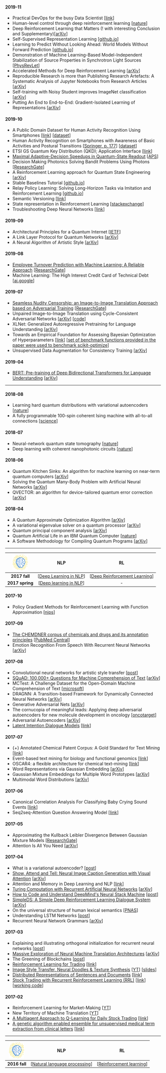 #### 2019-11
- Practical DevOps for the busy Data Scientist [[link](https://speakerdeck.com/trallard/practical-devops-for-the-busy-data-scientist-b85e6447-6f6e-4caf-8441-acf1cb117a95)]
- Human-level control through deep reinforcement learning [[nature](https://www.nature.com/articles/nature14236)]
- Deep Reinforcement Learning that Matters (! with interesting Conclusion and Supplementary)[[arXiv](https://arxiv.org/abs/1709.06560)]
- Self-Supervised Representation Learning [[github.io](https://lilianweng.github.io/lil-log/2019/11/10/self-supervised-learning.html)]
- Learning to Predict Without Looking Ahead: World Models Without Forward Prediction [[github.io](https://learningtopredict.github.io)]
- Demonstration of Machine Learning-Based Model-Independent Stabilization of Source Properties in Synchrotron Light Sources [[PhysRevLet](https://journals.aps.org/prl/abstract/10.1103/PhysRevLett.123.194801)]
- Accelerated Methods for Deep Reinforcement Learning [[arXiv](https://arxiv.org/abs/1803.02811)]
- Reproducible Research is more than Publishing Research Artefacts: A Systematic Analysis of Jupyter Notebooks from Research Articles [[arXiv](https://arxiv.org/abs/1905.00092)]
- Self-training with Noisy Student improves ImageNet classification [[arXiv](https://arxiv.org/abs/1911.04252)]
- Putting An End to End-to-End: Gradient-Isolated Learning of Representations [[arXiv](https://arxiv.org/abs/1905.11786)]

#### 2019-10
- A Public Domain Dataset for Human Activity Recognition Using Smartphones [[link](https://www.elen.ucl.ac.be/Proceedings/esann/esannpdf/es2013-84.pdf)] [[dataset](https://archive.ics.uci.edu/ml/datasets/human+activity+recognition+using+smartphones)]
- Human Activity Recognition on Smartphones with Awareness of Basic Activities and Postural Transitions [[Springer, p. 177](https://link.springer.com/chapter/10.1007/978-3-319-11179-7_23)] [[dataset](https://archive.ics.uci.edu/ml/datasets/Smartphone-Based+Recognition+of+Human+Activities+and+Postural+Transitions)]
- ETSI GS Quantum Key Distribution (QKD); Application Interface [[link](https://www.etsi.org/deliver/etsi_gs/QKD/001_099/004/01.01.01_60/gs_qkd004v010101p.pdf)]
- [Maximal Adaptive-Decision Speedups in Quantum-State Readout](notes/adaptive-decision-speedup.md) [[APS](https://journals.aps.org/prx/abstract/10.1103/PhysRevX.6.011017)]
- Decision Making Photonics Solving Bandit Problems Using Photons [[ResearchGate](https://www.researchgate.net/publication/334527287_Decision_Making_Photonics_Solving_Bandit_Problems_Using_Photons)]
- A Reinforcement Learning approach for Quantum State Engineering [[arXiv](https://arxiv.org/abs/1908.05981)]
- Stable Baselines Tutorial [[github.io](https://araffin.github.io/slides/rl-tuto-jnrr19/#/)]
- Relay Policy Learning:
Solving Long-Horizon Tasks via Imitation and Reinforcement Learning [[github.io](https://relay-policy-learning.github.io)]
- Semantic Versioning [[link](https://semver.org)]
- State representation in Reinforcement Learning [[stackexchange](https://ai.stackexchange.com/a/7771)]
- Troubleshooting Deep Neural Networks [[link](http://josh-tobin.com/assets/pdf/troubleshooting-deep-neural-networks-01-19.pdf)]

#### 2019-09
- Architectural Principles for a Quantum Internet [[IETF](https://datatracker.ietf.org/doc/draft-irtf-qirg-principles/)]
- A Link Layer Protocol for Quantum Networks [[arXiv](https://arxiv.org/abs/1903.09778)]
- A Neural Algorithm of Artistic Style [[arXiv](https://arxiv.org/abs/1508.06576)]

#### 2019-08
- [Employee Turnover Prediction with Machine Learning: A Reliable Approach](notes/turnover-prediction.md) [[ResearchGate](https://www.researchgate.net/publication/328796091_Employee_Turnover_Prediction_with_Machine_Learning_A_Reliable_Approach_Proceedings_of_the_2018_Intelligent_Systems_Conference_IntelliSys_Volume_2)]
- Machine Learning: The High Interest Credit Card of Technical Debt [[ai.google](https://ai.google/research/pubs/pub43146)]

#### 2019-07
- [Seamless Nudity Censorship: an Image-to-Image Translation Approach based on Adversarial Training](notes/seamless-censorship.md) [[ResearchGate](https://www.researchgate.net/publication/325746502_Seamless_Nudity_Censorship_an_Image-to-Image_Translation_Approach_based_on_Adversarial_Training)]
- Unpaired Image-to-Image Translation using Cycle-Consistent Adversarial Networks [[arXiv](https://arxiv.org/abs/1703.10593)] [[code](https://github.com/junyanz/pytorch-CycleGAN-and-pix2pix)]
- XLNet: Generalized Autoregressive Pretraining for Language Understanding [[arXiv](https://arxiv.org/abs/1906.08237)]
- Towards an Empirical Foundation for Assessing Bayesian Optimization of Hyperparameters [[link](https://ml.informatik.uni-freiburg.de/papers/13-BayesOpt_EmpiricalFoundation.pdf)] [[set of benchmark functions provided in the paper were used to benchmark scikit-optimize](https://github.com/scikit-optimize/scikit-optimize/blob/074ce8e78b84a798b22453d159807357cc4f3a4b/benchmarks/README.md)]
- Unsupervised Data Augmentation for Consistency Training [[arXiv](https://arxiv.org/abs/1904.12848)]

#### 2019-04
- [BERT: Pre-training of Deep Bidirectional Transformers for Language Understanding](notes/bert/) [[arXiv](https://arxiv.org/abs/1810.04805)]

---

#### 2018-08
- Learning hard quantum distributions with variational autoencoders [[nature](https://www.nature.com/articles/s41534-018-0077-z)]
- A fully programmable 100-spin coherent Ising machine with all-to-all connections [[science](https://science.sciencemag.org/content/354/6312/614)]

#### 2018-07
- Neural-network quantum state tomography [[nature](https://www.nature.com/articles/s41567-018-0048-5)]
- Deep learning with coherent nanophotonic circuits [[nature](https://www.nature.com/articles/nphoton.2017.93)]

#### 2018-06
- Quantum Kitchen Sinks: An algorithm for machine learning on near-term quantum computers [[arXiv](https://arxiv.org/abs/1806.08321)]
- Solving the Quantum Many-Body Problem with Artificial Neural Networks [[arXiv](https://arxiv.org/abs/1606.02318)]
- QVECTOR: an algorithm for device-tailored quantum error correction [[arXiv](https://arxiv.org/abs/1711.02249)]

#### 2018-04
- A Quantum Approximate Optimization Algorithm [[arXiv](https://arxiv.org/abs/1411.4028)]
- A variational eigenvalue solver on a quantum processor [[arXiv](https://arxiv.org/abs/1304.3061)]
- Quantum principal component analysis [[arXiv](https://arxiv.org/abs/1307.0401)]
- Quantum Artificial Life in an IBM Quantum Computer [[nature](https://www.nature.com/articles/s41598-018-33125-3)]
- A Software Methodology for Compiling Quantum Programs [[arXiv](https://arxiv.org/abs/1604.01401)]

---

|  <a href=http://edu.ipavlov.ai> <img src=notes/images/ipav.png width="50"> </a>  | NLP  | RL |
| :-------------: | :-------------: | :-------------: |
| **2017 fall** | [[Deep Learning in NLP](https://github.com/deepmipt/deep-nlp-seminars)] | [[Deep Reinforcement Learning](https://github.com/deepmipt/deep-rl-seminars)] |
| **2017 spring** | [[Deep learning in NLP](https://github.com/akarazeev/MOOCs/blob/master/deepnlp-2017/README.md)] | -

#### 2017-10
- Policy Gradient Methods for Reinforcement Learning with Function Approximation [[nips](https://papers.nips.cc/paper/1713-policy-gradient-methods-for-reinforcement-learning-with-function-approximation.pdf)]

#### 2017-09
- [The CHEMDNER corpus of chemicals and drugs and its annotation principles](notes/chemdner.md) [[PubMed Central](https://www.ncbi.nlm.nih.gov/pmc/articles/PMC4331692/pdf/1758-2946-7-S1-S2.pdf)]
- Emotion Recognition From Speech With Recurrent Neural Networks [[arXiv](https://arxiv.org/abs/1701.08071)]

#### 2017-08
- Convolutional neural networks for artistic style transfer [[post](https://harishnarayanan.org/writing/artistic-style-transfer/)]
- [SQuAD: 100,000+ Questions for Machine Comprehension of Text](notes/squad.md) [[arXiv](https://arxiv.org/pdf/1606.05250.pdf)]
- MCTest: A Challenge Dataset for the Open-Domain Machine Comprehension of Text [[microsoft](https://www.microsoft.com/en-us/research/wp-content/uploads/2016/11/MCTest_EMNLP2013.pdf)]
- DRAGNN: A Transition-based Framework for Dynamically Connected Neural Networks [[arXiv](https://arxiv.org/pdf/1703.04474.pdf)]
- Generative Adversarial Nets [[arXiv](https://arxiv.org/pdf/1406.2661.pdf)]
- The cornucopia of meaningful leads: Applying deep adversarial autoencoders for new molecule development in oncology [[oncotarget](http://www.impactjournals.com/oncotarget/index.php?journal=oncotarget&page=article&op=view&path%5B0%5D=14073&path%5B1%5D=44886)]
- Adversarial Autoencoders [[arXiv](https://arxiv.org/pdf/1511.05644.pdf)]
- [Latent Intention Dialogue Models](notes/lidm.md) [[link](http://proceedings.mlr.press/v70/wen17a/wen17a.pdf)]

#### 2017-07
- {+} Annotated Chemical Patent Corpus: A Gold Standard for Text Mining [[link](http://journals.plos.org/plosone/article?id=10.1371/journal.pone.0107477)]
- Event-based text mining for biology and functional genomics [[link](https://academic.oup.com/bfg/article/14/3/213/205575/Event-based-text-mining-for-biology-and-functional)]
- OSCAR4: a flexible architecture for chemical text-mining [[link](https://www.ncbi.nlm.nih.gov/pmc/articles/PMC3205045/)]
- Word Representations via Gaussian Embedding [[arXiv](https://arxiv.org/abs/1412.6623)]
- Gaussian Mixture Embeddings for Multiple Word Prototypes [[arXiv](https://arxiv.org/abs/1511.06246)]
- Multimodal Word Distributions [[arXiv](https://arxiv.org/abs/1704.08424)]

#### 2017-06
- Canonical Correlation Analysis For Classifying Baby Crying Sound Events [[link](http://iiav.org/archives_icsv_last/2015_icsv22/content/papers/papers/full_paper_361_20150302104000311.pdf)]
- Seq2seq-Attention Question Answering Model [[link](https://web.stanford.edu/class/cs224n/reports/2761153.pdf)]

#### 2017-05
- Approximating the Kullback Leibler Divergence Between Gaussian Mixture Models [[ResearchGate](https://www.researchgate.net/publication/4249249_Approximating_the_Kullback_Leibler_Divergence_Between_Gaussian_Mixture_Models)]
- Attention Is All You Need [[arXiv](https://arxiv.org/abs/1706.03762)]

#### 2017-04
- What is a variational autoencoder? [[post](https://jaan.io/what-is-variational-autoencoder-vae-tutorial/)]
- [Show, Attend and Tell: Neural Image Caption Generation with Visual Attention](notes/image-caption/) [[arXiv](https://arxiv.org/pdf/1502.03044.pdf)]
- Attention and Memory in Deep Learning and NLP [[link](http://www.wildml.com/2016/01/attention-and-memory-in-deep-learning-and-nlp/)]
- [Turing Computation with Recurrent Artificial Neural Networks](notes/turing-comput-w-rnn.md) [[arXiv](https://arxiv.org/pdf/1511.01427.pdf)]
- [How to Code and Understand DeepMind's Neural Stack Machine](notes/neural-stack.md) [[post](https://iamtrask.github.io/2016/02/25/deepminds-neural-stack-machine/)]
- [SimpleDS: A Simple Deep Reinforcement Learning Dialogue System](notes/simple-rl-ds/simple-rl-ds.md) [[arXiv](https://arxiv.org/pdf/1601.04574.pdf)]
- On the universal structure of human lexical semantics [[PNAS](http://www.pnas.org/content/113/7/1766.full)]
- Understanding LSTM Networks [[post](http://colah.github.io/posts/2015-08-Understanding-LSTMs/)]
- Recurrent Neural Network Grammars [[arXiv](https://arxiv.org/pdf/1602.07776.pdf)]

#### 2017-03
- Explaining and illustrating orthogonal initialization for recurrent neural networks [[post](http://smerity.com/articles/2016/orthogonal_init.html)]
- [Massive Exploration of Neural Machine Translation Architectures](notes/mas-exploration-of-nmt-arch.md) [[arXiv](https://arxiv.org/pdf/1703.03906.pdf)]
- The Greening of Blockchains [[post](http://hackingdistributed.com/2017/02/23/green-blockchains/)]
- [Reinforcement Learning for Trading](notes/rl-for-trading.md) [[link](https://papers.nips.cc/paper/1551-reinforcement-learning-for-trading.pdf)]
- [Image Style Transfer, Neural Doodles & Texture Synthesis](notes/img-style-transfer.md) [[YT](https://www.youtube.com/watch?v=Zb32YICxytA)] [[slides](https://bayesgroup.github.io/bmml_sem/2016/style.pdf)]
- [Distributed Representations of Sentences and Documents](notes/distr-repr-of-sent-and-docs.md) [[link](https://cs.stanford.edu/~quocle/paragraph_vector.pdf)]
- [Stock Trading with Recurrent Reinforcement Learning (RRL)](notes/trading-w-rrl.md) [[link](http://cs229.stanford.edu/proj2006/Molina-StockTradingWithRecurrentReinforcementLearning.pdf)] [[working code](https://github.com/FRTP/Algorithms)]

#### 2017-02
- Reinforcement Learning for Market-Making [[YT](https://www.youtube.com/watch?v=ylEo1O59Cb4)]
- New Territory of Machine Translation [[YT](https://www.youtube.com/watch?v=zwYKaq9RG9w&index=2&list=PLt1IfGj6-_-dV93lEayDVYt-TQuU7yqpy)]
- [A Multiagent Approach to Q-Learning for Daily Stock Trading](notes/qlearning-for-stocktrading.md) [[link](https://trello-attachments.s3.amazonaws.com/589f14ffcc9e1569cd7332f1/589f59d488e48a1ab4f6cdfa/03accabf880509bb2cc06dfbc24d1ec6/A_Multiagent_Approach_to_Q-Learning.pdf)]
- [A genetic algorithm enabled ensemble for unsupervised medical term extraction from clinical letters](notes/medical-term-extraction.md) [[link](https://www.ncbi.nlm.nih.gov/pmc/articles/PMC4674942/pdf/13755_2015_Article_13.pdf)]

---

|  <a href=http://edu.ipavlov.ai> <img src=notes/images/ipav.png width="50"> </a>  | NLP  | RL |
| :-------------: | :-------------: | :-------------: |
| **2016 fall**   | [[Natural language processing](notes/deephack_NLP.md)]      | [[Reinforcement learning](notes/deephack_RL.md)] |
